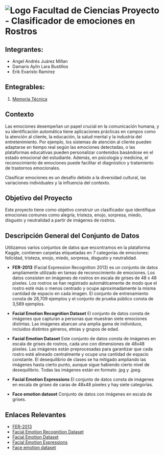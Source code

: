 # ![Logo Facultad de Ciencias](images/logoFC85.png) Proyecto - Clasificador de emociones en Rostros

## Integrantes:  

- Angel Andrés Juárez Millan
- Damaris Aylín Lara Bustillos
- Erik Evaristo Ramírez

## Entegrables:

1. [Memoria Técnica](dev_model/MemoriaTecnica.md)

## Contexto
Las emociones desempeñan un papel crucial en la comunicación humana, y su identificación automática tiene aplicaciones prácticas en campos como la atención al cliente, la educación, la salud mental y la industria del entretenimiento. Por ejemplo, los sistemas de atención al cliente pueden adaptarse en tiempo real según las emociones detectadas, o las plataformas educativas pueden personalizar contenidos basándose en el estado emocional del estudiante. Además, en psicología y medicina, el reconocimiento de emociones puede facilitar el diagnóstico y tratamiento de trastornos emocionales.

Clasificar emociones es un desafío debido a la diversidad cultural, las variaciones individuales y la influencia del contexto.

## Objetivo del Proyecto
Este proyecto tiene como objetivo construir un clasificador que identifique emociones comunes como alegría, tristeza, enojo, sorpresa, miedo, disgusto y neutralidad a partir de imágenes de rostros.

## Descripción General del Conjunto de Datos

Utilizamos varios conjuntos de datos que encontramos en la plataforma Kaggle, contienen carpetas etiquetadas en 7 categorías de emociones: felicidad, tristeza, enojo, miedo, sorpresa, disgusto y neutralidad.

- **FER-2013**
(Facial Expression Recognition 2013) es un conjunto de datos ampliamente utilizado en tareas de reconocimiento de emociones. Los datos consisten en imágenes de rostros en escala de grises de 48 x 48 píxeles. Los rostros se han registrado automáticamente de modo que el rostro esté más o menos centrado y ocupe aproximadamente la misma cantidad de espacio en cada imagen.
El conjunto de entrenamiento consta de 28,709 ejemplos y el conjunto de prueba público consta de 3,589 ejemplos.

- **Facial Emotion Recognition Dataset**
El conjunto de datos consta de imágenes que capturan a personas que muestran siete emociones distintas. Las imágenes abarcan una amplia gama de individuos, incluidos distintos géneros, etnias y grupos de edad.

- **Facial Emotion Dataset**
Este conjunto de datos consta de imágenes en escala de grises de rostros, cada uno con dimensiones de 48x48 píxeles. Las imágenes están preprocesadas para garantizar que cada rostro esté alineado centralmente y ocupe una cantidad de espacio constante. El desequilibrio de clases se ha mitigado ampliando las imágenes hasta cierto punto, aunque sigue habiendo cierto nivel de desequilibrio. Todas las imágenes están en formato .jpg y .jpeg.

- **Facial Emotion Expressions**
El conjunto de datos consta de imágenes en escala de grises de caras de 48x48 píxeles y hay siete categorías.

- **Face emotion dataset**
Conjunto de datos con imágenes en escala de grises.


## Enlaces Relevantes
- [FER-2013](https://www.kaggle.com/datasets/msambare/fer2013)
- [Facial Emotion Recognition Dataset](https://www.kaggle.com/datasets/tapakah68/facial-emotion-recognition)
- [Facial Emotion Dataset](https://www.kaggle.com/datasets/dilkushsingh/facial-emotion-dataset)
- [Facial Emotion Expressions](https://www.kaggle.com/datasets/samaneheslamifar/facial-emotion-expressions)
- [Face emotion dataset](https://www.kaggle.com/datasets/missaouimohamedamine/face-emotion-dataset)

